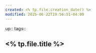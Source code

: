 ```yaml
---
created: <% tp.file.creation_date() %>
modified: 2025-06-22T19:56:51-04:00
---
```

up::
tags::
## <% tp.file.title %>